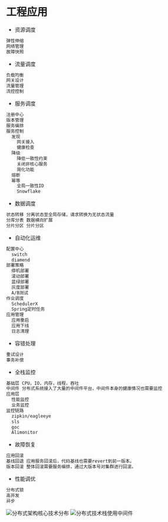 # 工程应用

* 资源调度
```md
弹性伸缩
网络管理
故障快照
```
* 流量调度
```md
负载均衡
网关设计
流量管理
流控控制
```
* 服务调度
```md
注册中心
版本管理
服务编排
服务控制
  发现
    网关接入
    健康检查
  降级
    降低一致性约束
    关闭非核心服务
    简化功能
  熔断
  幂等
    全局一致性ID
    Snowflake
```
* 数据调度
```md
状态转移 分离状态至全局存储，请求转换为无状态流量
分库分表 数据横向扩展
分片分区 分片分区
```
* 自动化运维
```md
配置中心
  switch
  diamend
部署策略
  停机部署
  滚动部署
  蓝绿部署
  灰度部署
  A/B测试
作业调度
  SchedulerX
  Spring定时任务
应用管理
  应用重启
  应用下线
  日志清理
```
* 容错处理
```md
重试设计
事务补偿
```
* 全栈监控
```md
基础层 CPU，IO，内存，线程，吞吐
中间件 分布式系统接入了大量的中间件平台，中间件本身的健康情况也需要监控
应用层 
  性能监控
  业务监控
监控链路
  zipkin/eagleeye
  sls
  goc
  Alimonitor
```
* 故障恢复
```md
应用回滚
基线回退 应用服务回滚后，代码基线也需要revert到前一版本。
版本回滚 整体回滚需要服务编排，通过大版本号对集群进行回滚。
```
* 性能调优
```md
分布式锁
高并发
异步
```

![分布式架构核心技术分布](../z_pic/ds-core-tech.jpg)
![分布式技术栈使用中间件](../z_pic/ds-meddileware.jpg)
